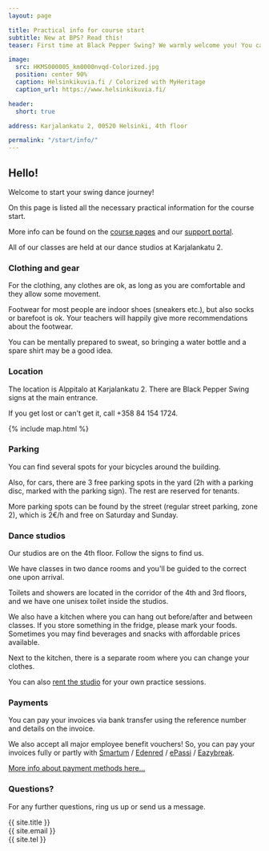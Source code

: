 ```yaml
---
layout: page

title: Practical info for course start
subtitle: New at BPS? Read this!
teaser: First time at Black Pepper Swing? We warmly welcome you! You can find all the necessary info you need on this page.

image:
  src: HKMS000005_km0000nvqd-Colorized.jpg
  position: center 90%
  caption: Helsinkikuvia.fi / Colorized with MyHeritage
  caption_url: https://www.helsinkikuvia.fi/

header:
  short: true

address: Karjalankatu 2, 00520 Helsinki, 4th floor

permalink: "/start/info/"
---
```


<h2>Hello!</h2>

Welcome to start your swing dance journey!

On this page is listed all the necessary practical information for the course start.

More info can be found on the <a href="https://portal.blackpepperswing.com/courses" target="_blank">course pages</a> and our <a href="https://portal.blackpepperswing.com/help" target="_blank">support portal</a>.

All of our classes are held at our dance studios at Karjalankatu 2. 

<h3>Clothing and gear</h3>
For the clothing, any clothes are ok, as long as you are comfortable and they allow some movement.

Footwear for most people are indoor shoes (sneakers etc.), but also socks or barefoot is ok. Your teachers will happily give more recommendations about the footwear.

You can be mentally prepared to sweat, so bringing a water bottle and a spare shirt may be a good idea.


<h3>Location</h3>
The location is Alppitalo at Karjalankatu 2. There are Black Pepper Swing signs at the main entrance.

If you get lost or can't get it, call +358 84 154 1724.

{% include map.html %}


<h3>Parking</h3>
You can find several spots for your bicycles around the building.

Also, for cars, there are 3 free parking spots in the yard (2h with a parking disc, marked with the parking sign). The rest are reserved for tenants.

More parking spots can be found by the street (regular street parking, zone 2), which is 2€/h and free on Saturday and Sunday.


<h3>Dance studios</h3>
Our studios are on the 4th floor. Follow the signs to find us.

We have classes in two dance rooms and you'll be guided to the correct one upon arrival.

Toilets and showers are located in the corridor of the 4th and 3rd floors, and we have one unisex toilet inside the studios.

We also have a kitchen where you can hang out before/after and between classes. If you store something in the fridge, please mark your foods. Sometimes you may find beverages and snacks with affordable prices available.

Next to the kitchen, there is a separate room where you can change your clothes.

You can also <a href="https://blackpepperswing.com/studio-rental/" target="_blank">rent the studio</a> for your own practice sessions.


<h3>Payments</h3>
You can pay your invoices via bank transfer using the reference number and details on the invoice.

We also accept all major employee benefit vouchers! So, you can pay your invoices fully or partly with <a href="https://blackpepperswing.freshdesk.com/support/solutions/articles/42000069466-how-to-pay-with-smartum-" target="_blank">Smartum</a> / <a href="https://blackpepperswing.freshdesk.com/support/solutions/articles/42000067781-can-i-pay-by-smartum-edenred-epassi-eazybreak" target="_blank">Edenred</a> / <a href="https://blackpepperswing.freshdesk.com/support/solutions/articles/42000068457-how-to-pay-with-epassi-" target="_blank">ePassi</a> / <a href="https://blackpepperswing.freshdesk.com/support/solutions/articles/42000078250-how-to-pay-with-eazybreak-" target="_blank">Eazybreak</a>.

<a href="https://blackpepperswing.freshdesk.com/support/solutions/articles/42000068393-what-payment-methods-are-accepted-" target="_blank">More info about payment methods here...</a>


<h3>Questions?</h3>

For any further questions, ring us up or send us a message.

{{ site.title }}  
{{ site.email }}  
{{ site.tel }}  
